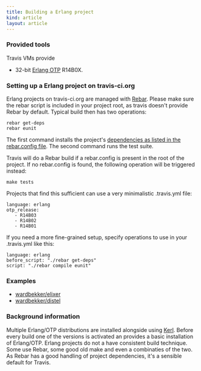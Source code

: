 ```yaml
---
title: Building a Erlang project
kind: article
layout: article
---
```


### Provided tools

Travis VMs provide

* 32-bit [Erlang OTP](http://www.erlang.org/download.html) R14B0X.

### Setting up a Erlang project on travis-ci.org

Erlang projects on travis-ci.org are managed with [Rebar](https://github.com/basho/rebar). Please make sure the rebar script is included in your project root, as travis doesn't provide Rebar by default. Typical build then has two operations:

    rebar get-deps
    rebar eunit

The first command installs the project's [dependencies as listed in the rebar.config file](https://github.com/basho/riak/blob/master/rebar.config). The second command runs the test suite.

Travis will do a Rebar build if a rebar.config is present in the root of the project. If no rebar.config is found, the following operation will be triggered instead:

    make tests

Projects that find this sufficient can use a very minimalistic .travis.yml file:

    language: erlang
    otp_release:
       - R14B03
       - R14B02
       - R14B01

If you need a more fine-grained setup, specify operations to use in your .travis.yml like this:

    language: erlang
    before_script: "./rebar get-deps"
    script: "./rebar compile eunit"

### Examples

 * [wardbekker/elixer](https://github.com/wardbekker/elixir/blob/master/.travis.yml)
 * [wardbekker/distel](https://github.com/wardbekker/distel/blob/master/.travis.yml)

### Background information

Multiple Erlang/OTP distributions are installed alongside using [Kerl](https://github.com/spawngrid/kerl/tree/). Before every build one of the versions is activated an provides a basic installation of Erlang/OTP. Erlang projects do not a have consistent build technique. Some use Rebar, some good old make and even a combinaties of the two. As Rebar has a good handling of project dependencies, it's a sensible default for Travis.

